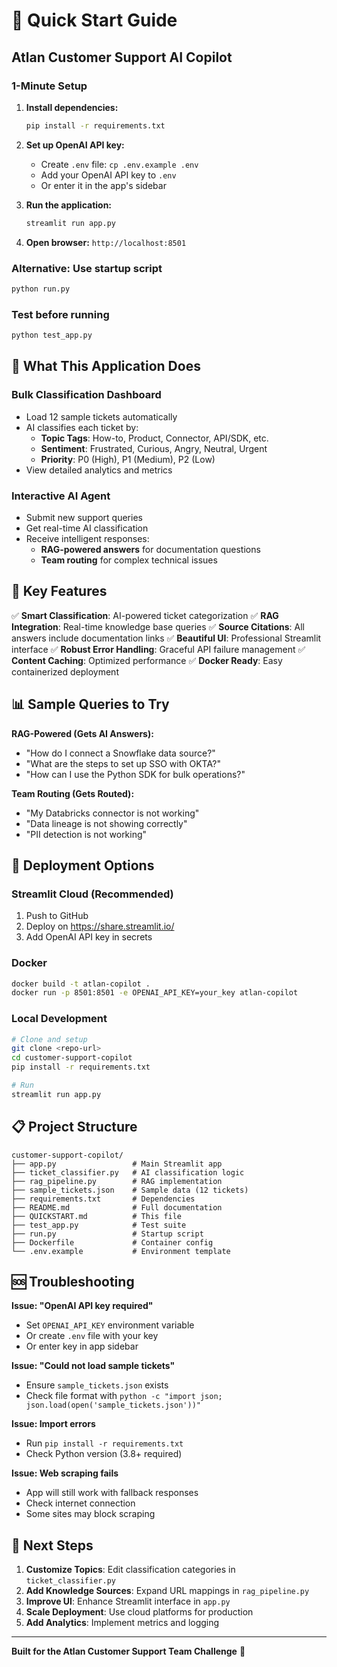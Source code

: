 # 🚀 Quick Start Guide

## Atlan Customer Support AI Copilot

### 1-Minute Setup

1. **Install dependencies:**
   ```bash
   pip install -r requirements.txt
   ```

2. **Set up OpenAI API key:**
   - Create `.env` file: `cp .env.example .env`
   - Add your OpenAI API key to `.env`
   - Or enter it in the app's sidebar

3. **Run the application:**
   ```bash
   streamlit run app.py
   ```

4. **Open browser:** `http://localhost:8501`

### Alternative: Use startup script
```bash
python run.py
```

### Test before running
```bash
python test_app.py
```

## 🎯 What This Application Does

### Bulk Classification Dashboard
- Load 12 sample tickets automatically
- AI classifies each ticket by:
  - **Topic Tags**: How-to, Product, Connector, API/SDK, etc.
  - **Sentiment**: Frustrated, Curious, Angry, Neutral, Urgent
  - **Priority**: P0 (High), P1 (Medium), P2 (Low)
- View detailed analytics and metrics

### Interactive AI Agent
- Submit new support queries
- Get real-time AI classification
- Receive intelligent responses:
  - **RAG-powered answers** for documentation questions
  - **Team routing** for complex technical issues

## 🔧 Key Features

✅ **Smart Classification**: AI-powered ticket categorization
✅ **RAG Integration**: Real-time knowledge base queries
✅ **Source Citations**: All answers include documentation links
✅ **Beautiful UI**: Professional Streamlit interface
✅ **Robust Error Handling**: Graceful API failure management
✅ **Content Caching**: Optimized performance
✅ **Docker Ready**: Easy containerized deployment

## 📊 Sample Queries to Try

**RAG-Powered (Gets AI Answers):**
- "How do I connect a Snowflake data source?"
- "What are the steps to set up SSO with OKTA?"
- "How can I use the Python SDK for bulk operations?"

**Team Routing (Gets Routed):**
- "My Databricks connector is not working"
- "Data lineage is not showing correctly"
- "PII detection is not working"

## 🚀 Deployment Options

### Streamlit Cloud (Recommended)
1. Push to GitHub
2. Deploy on https://share.streamlit.io/
3. Add OpenAI API key in secrets

### Docker
```bash
docker build -t atlan-copilot .
docker run -p 8501:8501 -e OPENAI_API_KEY=your_key atlan-copilot
```

### Local Development
```bash
# Clone and setup
git clone <repo-url>
cd customer-support-copilot
pip install -r requirements.txt

# Run
streamlit run app.py
```

## 📋 Project Structure
```
customer-support-copilot/
├── app.py                 # Main Streamlit app
├── ticket_classifier.py   # AI classification logic
├── rag_pipeline.py        # RAG implementation
├── sample_tickets.json    # Sample data (12 tickets)
├── requirements.txt       # Dependencies
├── README.md              # Full documentation
├── QUICKSTART.md          # This file
├── test_app.py            # Test suite
├── run.py                 # Startup script
├── Dockerfile             # Container config
└── .env.example           # Environment template
```

## 🆘 Troubleshooting

**Issue: "OpenAI API key required"**
- Set `OPENAI_API_KEY` environment variable
- Or create `.env` file with your key
- Or enter key in app sidebar

**Issue: "Could not load sample tickets"**
- Ensure `sample_tickets.json` exists
- Check file format with `python -c "import json; json.load(open('sample_tickets.json'))"`

**Issue: Import errors**
- Run `pip install -r requirements.txt`
- Check Python version (3.8+ required)

**Issue: Web scraping fails**
- App will still work with fallback responses
- Check internet connection
- Some sites may block scraping

## 🎯 Next Steps

1. **Customize Topics**: Edit classification categories in `ticket_classifier.py`
2. **Add Knowledge Sources**: Expand URL mappings in `rag_pipeline.py`
3. **Improve UI**: Enhance Streamlit interface in `app.py`
4. **Scale Deployment**: Use cloud platforms for production
5. **Add Analytics**: Implement metrics and logging

---

**Built for the Atlan Customer Support Team Challenge** 🎯
